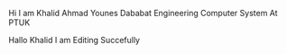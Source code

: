 Hi I am Khalid Ahmad Younes Dababat Engineering Computer System At PTUK  

Hallo Khalid I am Editing 
Succefully 

